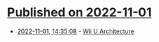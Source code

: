 # [Published on 2022-11-01](index.md)

* [2022-11-01, 14:35:08](https://lobste.rs/s/ipkizx/wii_u_architecture) - [Wii U Architecture](https://www.copetti.org/writings/consoles/wiiu/)
